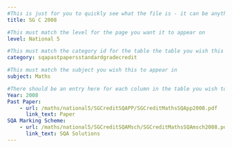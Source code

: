 ```yaml
---
#This is just for you to quickly see what the file is - it can be anything you want
title: SG C 2008

#This must match the level for the page you want it to appear on
level: National 5

#This must match the category id for the table the table you wish this to appear in
category: sqapastpapersstandardgradecredit

#This must match the subject you wish this to appear in
subject: Maths

#There should be an entry here for each column in the table you wish to populate:
Year: 2008
Past Paper:
    - url: /maths/national5/SGCreditSQAPP/SGCreditMathsSQApp2008.pdf
      link_text: Paper
SQA Marking Scheme:
    - url: /maths/national5/SGCreditSQAMsch/SGCreditMathsSQAmsch2008.pdf
      link_text: SQA Solutions
---
```


